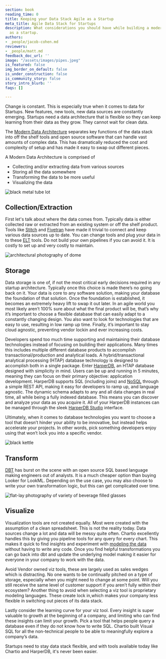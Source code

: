 ```yaml
---
section: book
reading_time: 0
title: Keeping your Data Stack Agile as a Startup
meta_title: Agile Data Stack for Startups
description: What considerations you should have while building a modern data stack
  as a startup.
authors:
- _people/jacob-cohen.md
reviewers:
- _people/matt.md
feedback_doc_url: ''
image: "/assets/images/pipes.jpeg"
is_featured: false
img_border_on_default: false
is_under_construction: false
is_community_story: false
story_intro_blurb: ''
faqs: []

---
```

Change is constant. This is especially true when it comes to data for Startups. New features, new tools, new data sources are constantly emerging. Startups need a data architecture that is flexible so they can keep learning from their data as they grow. They cannot wait for clean data.

The [Modern Data Architecture](https://dataschool.com/data-governance/) separates key functions of the data stack into off the shelf tools and open source software that can handle vast amounts of complex data. This has dramatically reduced the cost and complexity of setup and has made it easy to swap out different pieces.

A Modern Data Architecture is comprised of

* Collecting and/or extracting data from various sources
* Storing all the data somewhere
* Transforming the data to be more useful
* Visualizing the data

![black metal tube lot](https://images.unsplash.com/photo-1543674892-7d64d45df18b?ixlib=rb-1.2.1&ixid=eyJhcHBfaWQiOjEyMDd9&auto=format&fit=crop&w=1000&q=80)

## Collection/Extraction

First let's talk about where the data comes from. Typically data is either collected raw or extracted from an existing system or off the shelf product. Tools like [Stitch](https://www.stitchdata.com/) and [Fivetran](https://fivetran.com/) have made it trivial to connect and keep various data sources up to date. You can change tools and plug your data in to these [ELT](https://dataschool.com/data-governance/etl-vs-elt/) tools. Do not build your own pipelines if you can avoid it. It is costly to set up and very costly to maintain.

![architectural photography of dome](https://images.unsplash.com/photo-1560320652-6acbefacb0fd?ixlib=rb-1.2.1&ixid=eyJhcHBfaWQiOjEyMDd9&auto=format&fit=crop&w=1000&q=80)

## Storage

Data storage is one of, if not the most critical early decisions required in any startup architecture. Typically once this choice is made there’s no going back on it. Your data is core to any software solution, making your database the foundation of that solution. Once the foundation is established, it becomes an extremely heavy lift to swap it out later. In an agile world you most likely aren’t 100% sure about what the final product will be, that’s why it’s important to choose a flexible database that can easily adapt to a constantly changing design. You also want to look for technologies that are easy to use, resulting in low ramp up time. Finally, it’s important to stay cloud agnostic, preventing vendor lockin and ever increasing costs.

Developers spend too much time supporting and maintaining their database technologies instead of focusing on building their applications. Many times this includes multiple different database products to accomplish transactional/production and analytical loads. A hybrid/transactional analytical processing (HTAP) database technology is designed to accomplish both in a single package. Enter [HarperDB](https://harperdb.io/), an HTAP database designed with simplicity in mind. Users can be up and running in 5 minutes, meaning they can focus on their primary objective: application development. HarperDB supports SQL (including joins) and [NoSQL](https://chartio.com/blog/mongodb-with-chartio/) through a simple REST API, making it easy for developers to ramp up, and language agnostic. The dynamic schema adapts to any and all data changes in real time, all while being a fully indexed database. This means you can discover and analyze your data as you acquire it. All of your HarperDB instances can be managed through the sleek [HarperDB Studio](http://studio.harperdb.io/) interface.

Ultimately, when it comes to database technologies you want to choose a tool that doesn’t hinder your ability to be innovative, but instead helps accelerate your projects. In other words, pick something developers enjoy using that won’t lock you into a specific vendor.

![black kettle](https://images.unsplash.com/photo-1566792368824-333224d5b5e2?ixlib=rb-1.2.1&ixid=eyJhcHBfaWQiOjEyMDd9&auto=format&fit=crop&w=1000&q=80)

## Transform

[DBT](https://www.getdbt.com/) has burst on the scene with an open source SQL based language making engineers out of analysts. It is a much cheaper option than buying Looker for LookML. Depending on the use case, you may also choose to write your own transformation logic, but this can get complicated over time.

![flat-lay photography of variety of beverage filled glasses](https://images.unsplash.com/photo-1521012012373-6a85bade18da?ixlib=rb-1.2.1&ixid=eyJhcHBfaWQiOjEyMDd9&auto=format&fit=crop&w=1000&q=80)

## Visualize

Visualization tools are not created equally. Most were created with the assumption of a clean spreadsheet. This is not the reality today. Data sources change a lot and data will be messy quite often. Chartio excellently handles this by giving you pipeline tools for any query for every chart. This makes it quick to find insights and experiment with [modeling the data](https://chartio.com/product/modeling/) without having to write any code. Once you find helpful transformations you can go back into dbt and update the underlying model making it easier for everyone in your company to work with the data.

Avoid Vendor owned viz tools, these are largely used as sales wedges which is distracting. No one wants to be continually pitched on a type of storage, especially when you might need to change at some point. Will you still receive the same level of customer support if you aren’t fully within their ecosystem? Another thing to avoid when selecting a viz tool is proprietary modeling languages. These create lock in,which makes your company less flexible in switching out pieces of its data stack.

Lastly consider the learning curve for your viz tool. Every insight is super valuable to growth at the beginning of a company, and limiting who can find these insights can limit your growth. Pick a tool that helps people query a database even if they do not know how to write SQL. Chartio built Visual SQL for all the non-technical people to be able to meaningfully explore a company’s data.

Startups need to stay data stack flexible, and with tools available today like Chartio and HarperDB, it's never been easier.